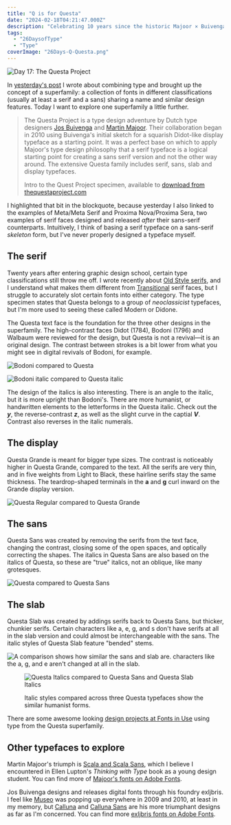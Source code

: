 ```yaml
---
title: "Q is for Questa"
date: "2024-02-18T04:21:47.000Z"
description: "Celebrating 10 years since the historic Majoor × Buivenga collab. "
tags: 
  - "26DaysofType"
  - "Type"
coverImage: "26Days-Q-Questa.png"
---
```


![Day 17: The Questa Project](/img/post-images/26Days-Q-Questa-1024x576.png)

In [yesterday's post](/posts/2024-pairs/) I wrote about combining type and brought up the concept of a superfamily: a collection of fonts in different classifications (usually at least a serif and a sans) sharing a name and similar design features. Today I want to explore one superfamily a little further.

> The Questa Project is a type design adventure by Dutch type designers [Jos Buivenga](https://www.exljbris.com/) and [Martin Majoor](https://www.martinmajoor.com). Their collaboration began in 2010 using Buivenga's initial sketch for a squarish Didot-like display typeface as a starting point. It was a perfect base on which to apply Majoor's type design philosophy that a serif typeface is a logical starting point for creating a sans serif version and not the other way around. The extensive Questa family includes serif, sans, slab and display typefaces.
> 
> Intro to the Quest Project specimen, available to [download from thequestaproject.com](https://thequestaproject.com/free.html)

I highlighted that bit in the blockquote, because yesterday I also linked to the examples of Meta/Meta Serif and Proxima Nova/Proxima Sera, two examples of serif faces designed and released _after_ their sans-serif counterparts. Intuitively, I think of basing a serif typeface on a sans-serif _skeleton_ form, but I've never properly designed a typeface myself.

## The serif

Twenty years after entering graphic design school, certain type classifications still throw me off. I wrote recently about [Old Style serifs](https://nicksimson.com/posts/old-style/), and I understand what makes them different from [Transitional](https://fonts.google.com/knowledge/glossary/transitional_neo_classical) serif faces, but I struggle to accurately slot certain fonts into either category. The type specimen states that Questa belongs to a group of _neoclassicist_ typefaces, but I'm more used to seeing these called Modern or Didone.

The Questa text face is the foundation for the three other designs in the superfamily. The high-contrast faces Didot (1784), Bodoni (1796) and Walbaum were reviewed for the design, but Questa is not a revival—it is an original design. The contrast between strokes is a bit lower from what you might see in digital revivals of Bodoni, for example.

![Bodoni compared to Questa](/img/post-images/26Days-Q-Questa-Regular-1024x576.png)

![Bodoni italic compared to Questa italic](/img/post-images/26Days-Q-Questa-Italic-1024x576.png)

The design of the italics is also interesting. There is an angle to the italic, but it is more upright than Bodoni's. There are more humanist, or handwritten elements to the letterforms in the Questa italic. Check out the _**y**_, the reverse-contrast **_z_**, as well as the slight curve in the captial **_V_**. Contrast also reverses in the italic numerals.

## The display

Questa Grande is meant for bigger type sizes. The contrast is noticeably higher in Questa Grande, compared to the text. All the serifs are very thin, and in five weights from Light to Black, these hairline serifs stay the same thickness. The teardrop-shaped terminals in the **a** and **g** curl inward on the Grande display version.

![Questa Regular compared to Questa Grande](/img/post-images/26Days-Q-Questa-Grande-1024x576.png)

## The sans

Questa Sans was created by removing the serifs from the text face, changing the contrast, closing some of the open spaces, and optically correcting the shapes. The italics in Questa Sans are also based on the italics of Questa, so these are "true" italics, not an oblique, like many grotesques.

![Questa compared to Questa Sans](/img/post-images/26Days-Q-Questa-Sans-1024x576.png)

## The slab

Questa Slab was created by addings serifs back to Questa Sans, but thicker, chunkier serifs. Certain characters like a, e, g, and s don't have serifs at all in the slab version and could almost be interchangeable with the sans. The italic styles of Questa Slab feature "bended" stems.

![A comparison shows how similar the sans and slab are. characters like the a, g, and e aren't changed at all in the slab.](/img/post-images/26Days-Q-Questa-Slab-1024x576.png)

<figure>

![Questa Italics compared to Questa Sans and Questa Slab Italics](/img/post-images/26Days-Q-Questa-Italics-compared-1024x576.png)

<figcaption>

Italic styles compared across three Questa typefaces show the similar humanist forms.

</figcaption>

</figure>

There are some awesome looking [design projects at Fonts in Use](https://fontsinuse.com/foundry/1736/the-questa-project) using type from the Questa superfamily.

## Other typefaces to explore

Martin Majoor's triumph is [Scala and Scala Sans](https://www.martinmajoor.com/1_scala.html), which I believe I encountered in Ellen Lupton's _Thinking with Type_ book as a young design student. You can find more of [Majoor's fonts on Adobe Fonts](https://fonts.adobe.com/designers/martin-majoor).

Jos Buivenga designs and releases digital fonts through his foundry exljbris. I feel like [Museo](https://www.exljbris.com/museo.html) was popping up everywhere in 2009 and 2010, at least in my memory, but [Calluna](https://www.exljbris.com/calluna.html) and [Calluna Sans](https://www.exljbris.com/callunasans.html) are his more triumphant designs as far as I'm concerned. You can find more [exljbris fonts on Adobe Fonts](https://fonts.adobe.com/designers/jos-buivenga).
